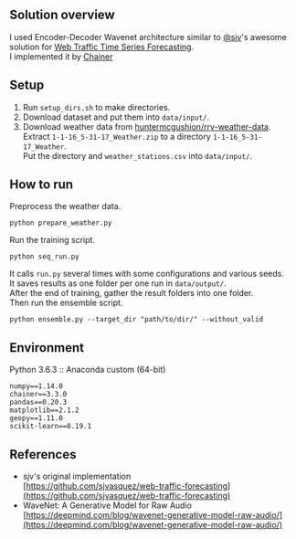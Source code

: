 Solution overview
---

I used Encoder-Decoder Wavenet architecture similar to [@sjv](https://www.kaggle.com/seanjv)'s awesome solution for [Web Traffic Time Series Forecasting](https://www.kaggle.com/c/web-traffic-time-series-forecasting).  
I implemented it by [Chainer](https://docs.chainer.org/en/stable/index.html)

Setup
---

1. Run `setup_dirs.sh` to make directories.
2. Download dataset and put them into `data/input/`.
3. Download weather data from [huntermcgushion/rrv-weather-data](https://www.kaggle.com/huntermcgushion/rrv-weather-data).  
   Extract `1-1-16_5-31-17_Weather.zip` to a directory `1-1-16_5-31-17_Weather`.  
   Put the directory and `weather_stations.csv` into `data/input/`.

How to run
---

Preprocess the weather data.

```
python prepare_weather.py
```

Run the training script. 

```
python seq_run.py
```

It calls `run.py` several times with some configurations and various seeds.  
It saves results as one folder per one run in `data/output/`.  
After the end of training, gather the result folders into one folder.  
Then run the ensemble script.

```
python ensemble.py --target_dir "path/to/dir/" --without_valid
```

Environment
---

Python 3.6.3 :: Anaconda custom (64-bit)

```
numpy==1.14.0
chainer==3.3.0
pandas==0.20.3
matplotlib==2.1.2
geopy==1.11.0
scikit-learn==0.19.1
```

References
---
- sjv's original implementation  
  [https://github.com/sjvasquez/web-traffic-forecasting](https://github.com/sjvasquez/web-traffic-forecasting)  
- WaveNet: A Generative Model for Raw Audio
  [https://deepmind.com/blog/wavenet-generative-model-raw-audio/](https://deepmind.com/blog/wavenet-generative-model-raw-audio/)  